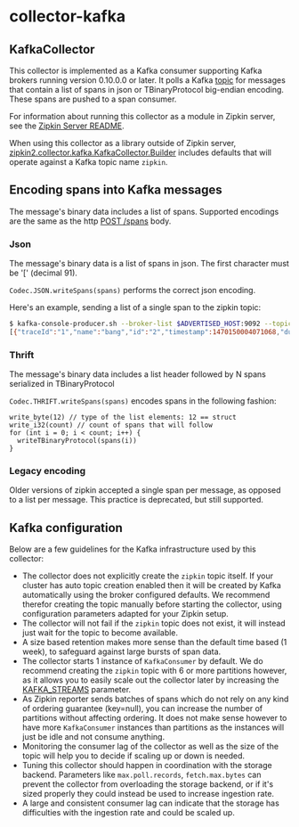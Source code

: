 # collector-kafka

## KafkaCollector
This collector is implemented as a Kafka consumer supporting Kafka brokers running
version 0.10.0.0 or later. It polls a Kafka [topic](#kafka-configuration) for messages that contain
a list of spans in json or TBinaryProtocol big-endian encoding. These
spans are pushed to a span consumer.

For information about running this collector as a module in Zipkin server, see
the [Zipkin Server README](../../zipkin-server/README.md#kafka-collector).

When using this collector as a library outside of Zipkin server,
[zipkin2.collector.kafka.KafkaCollector.Builder](src/main/java/zipkin2/collector/kafka/KafkaCollector.java)
includes defaults that will operate against a Kafka topic name `zipkin`.

## Encoding spans into Kafka messages
The message's binary data includes a list of spans. Supported encodings
are the same as the http [POST /spans](https://zipkin.io/zipkin-api/#/paths/%252Fspans) body.

### Json
The message's binary data is a list of spans in json. The first character must be '[' (decimal 91).

`Codec.JSON.writeSpans(spans)` performs the correct json encoding.

Here's an example, sending a list of a single span to the zipkin topic:

```bash
$ kafka-console-producer.sh --broker-list $ADVERTISED_HOST:9092 --topic zipkin
[{"traceId":"1","name":"bang","id":"2","timestamp":1470150004071068,"duration":1,"localEndpoint":{"serviceName":"flintstones"},"tags":{"lc":"bamm-bamm"}}]
```

### Thrift
The message's binary data includes a list header followed by N spans serialized in TBinaryProtocol

`Codec.THRIFT.writeSpans(spans)` encodes spans in the following fashion:
```
write_byte(12) // type of the list elements: 12 == struct
write_i32(count) // count of spans that will follow
for (int i = 0; i < count; i++) {
  writeTBinaryProtocol(spans(i))
}
```

### Legacy encoding
Older versions of zipkin accepted a single span per message, as opposed
to a list per message. This practice is deprecated, but still supported.

## Kafka configuration

Below are a few guidelines for the Kafka infrastructure used by this collector:
* The collector does not explicitly create the `zipkin` topic itself. If your cluster has auto topic creation enabled then it will be created by Kafka automatically using the broker configured defaults. We recommend therefor creating the topic manually before starting the collector, using configuration parameters adapted for your Zipkin setup.
* The collector will not fail if the `zipkin` topic does not exist, it will instead just wait for the topic to become available.
* A size based retention makes more sense than the default time based (1 week), to safeguard against large bursts of span data.
* The collector starts 1 instance of `KafkaConsumer` by default. We do recommend creating the `zipkin` topic with 6 or more partitions however, as it allows you to easily scale out the collector later by increasing the [KAFKA_STREAMS](../../zipkin-server/README.md#kafka-collector) parameter.
* As Zipkin reporter sends batches of spans which do not rely on any kind of ordering guarantee (key=null), you can increase the number of partitions without affecting ordering. It does not make sense however to have more `KafkaConsumer` instances than partitions as the instances will just be idle and not consume anything.
* Monitoring the consumer lag of the collector as well as the size of the topic will help you to decide if scaling up or down is needed.
* Tuning this collector should happen in coordination with the storage backend. Parameters like `max.poll.records`, `fetch.max.bytes` can prevent the collector from overloading the storage backend, or if it's sized properly they could instead be used to increase ingestion rate. 
* A large and consistent consumer lag can indicate that the storage has difficulties with the ingestion rate and could be scaled up.
